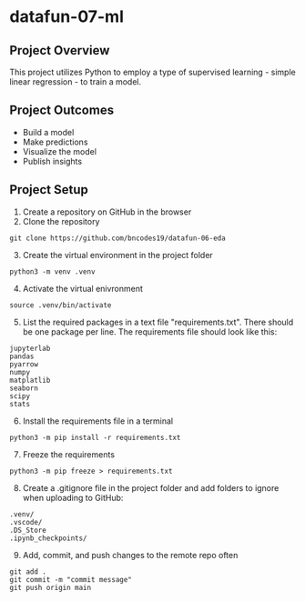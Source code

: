 # datafun-07-ml

## Project Overview
This project utilizes Python to employ a type of supervised learning - simple linear regression - to train a model.

## Project Outcomes
- Build a model
- Make predictions
- Visualize the model
- Publish insights

## Project Setup
1. Create a repository on GitHub in the browser
2. Clone the repository
```
git clone https://github.com/bncodes19/datafun-06-eda
```
3. Create the virtual environment in the project folder
``` shell
python3 -m venv .venv
```
4. Activate the virtual enivronment
``` shell
source .venv/bin/activate
```
5. List the required packages in a text file "requirements.txt". There should be one package per line. The requirements file should look like this:
```
jupyterlab
pandas
pyarrow
numpy
matplatlib
seaborn
scipy
stats
```
6. Install the requirements file in a terminal
``` shell
python3 -m pip install -r requirements.txt
```
7. Freeze the requirements
``` shell
python3 -m pip freeze > requirements.txt
```
8. Create a .gitignore file in the project folder and add folders to ignore when uploading to GitHub:
```
.venv/
.vscode/
.DS_Store
.ipynb_checkpoints/
```
9. Add, commit, and push changes to the remote repo often
```
git add .
git commit -m "commit message"
git push origin main
```